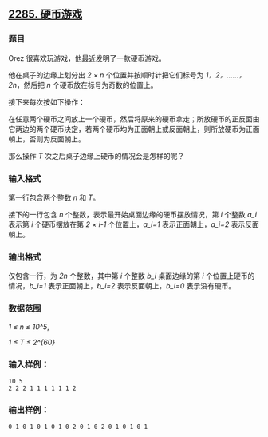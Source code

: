 ## [2285. 硬币游戏](https://www.acwing.com/problem/content/2287/)

### 题目

Orez 很喜欢玩游戏，他最近发明了一款硬币游戏。

他在桌子的边缘上划分出 *2 × n* 个位置并按顺时针把它们标号为 *1，2，……，2n*，然后把 *n* 个硬币放在标号为奇数的位置上。

接下来每次按如下操作：

在任意两个硬币之间放上一个硬币，然后将原来的硬币拿走；所放硬币的正反面由它两边的两个硬币决定，若两个硬币均为正面朝上或反面朝上，则所放硬币为正面朝上，否则为反面朝上。

那么操作 *T* 次之后桌子边缘上硬币的情况会是怎样的呢？

### 输入格式

第一行包含两个整数 *n* 和 *T*。

接下的一行包含 *n* 个整数，表示最开始桌面边缘的硬币摆放情况，第 *i* 个整数 *a_i* 表示第 *i* 个硬币摆放在第 *2 × i-1* 个位置上，*a_i=1* 表示正面朝上，*a_i=2* 表示反面朝上。

### 输出格式

仅包含一行，为 *2n* 个整数，其中第 *i* 个整数 *b_i* 桌面边缘的第 *i* 个位置上硬币的情况，*b_i=1* 表示正面朝上，*b_i=2* 表示反面朝上，*b_i=0* 表示没有硬币。

### 数据范围

*1 ≤ n ≤ 10^5*,

*1 ≤ T ≤ 2^{60}*

### 输入样例：

```
10 5
2 2 2 1 1 1 1 1 1 2
```

### 输出样例：

```
0 1 0 1 0 1 0 1 0 2 0 1 0 2 0 1 0 1 0 1
```
